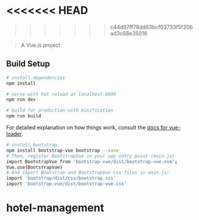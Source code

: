 <<<<<<< HEAD
=======

>>>>>>> c44d97ff78dd63bcf03733f5f20bad3c68e35016

> A Vue.js project

## Build Setup

``` bash
# install dependencies
npm install

# serve with hot reload at localhost:8080
npm run dev

# build for production with minification
npm run build
```

For detailed explanation on how things work, consult the [docs for vue-loader](http://vuejs.github.io/vue-loader).

```bash
# install bootstrap
npm install bootstrap-vue bootstrap --save
# Then, register BootstrapVue in your app entry point (main.js)
import BootstrapVue from 'bootstrap-vue/dist/bootstrap-vue.esm';
Vue.use(BootstrapVue)
# And import Bootstrap and BootstrapVue css files in main.js:
import 'bootstrap/dist/css/bootstrap.css'
import 'bootstrap-vue/dist/bootstrap-vue.css'
```
# hotel-management
